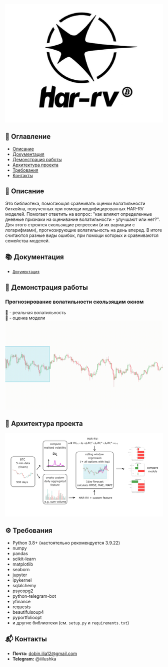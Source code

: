 ![Логотип](assets/logo.jpg)
## 📑 Оглавление
- [Описание](#описание)
- [Документация](#документация)
- [Демонстрация работы](#демонстрация-работы)
- [Архитектура проекта](#архитектура)
- [Требования](#требования)
- [Контакты](#контакты)

## 📝 Описание
Это библиотека, помогающая сравнивать оценки волатильности биткойна, полученных при помощи модифицированных HAR-RV моделей. Помогает ответить на вопрос: "как влияют определенные дневные признаки на оценивание волатильности - улучшают или нет?". Для этого строятся скользящие регрессии (и их вариации с логарифмами), прогнозирующие волатильность на день вперед. В итоге считаются разные виды ошибок, при помощи которых и сравниваются семейства моделей.

## 📚 Документация

*   [`Документация`](https://github.com/iliadobin/BTC-Volatility/documentation.md)


## 🎥 Демонстрация работы
### Прогнозирование волатильности скользящим окном
🔵 - реальная волатильность\
🔮 - оценка модели
![Демонстрация работы скользящей регрессии](assets/rolling_regression.gif)

## 📌 Архитектура проекта
![Архитектура](assets/architecture.jpg)

## ⚙️ Требования
- Python 3.8+ (настоятельно рекомендуется 3.9.22)
- numpy  
- pandas  
- scikit-learn  
- matplotlib  
- seaborn  
- jupyter  
- ipykernel  
- sqlalchemy  
- psycopg2  
- python-telegram-bot  
- yfinance  
- requests  
- beautifulsoup4  
- pyportfolioopt  
- и другие библиотеки (см. `setup.py` и `requirements.txt`)

## 📬 Контакты
- **Почта:** dobin.ilia12@gmail.com
- **Telegram:** @iiilushka
